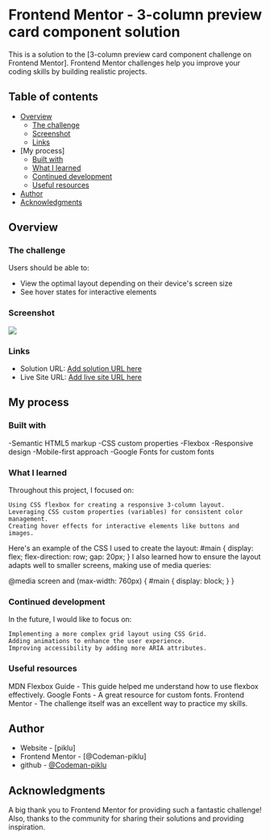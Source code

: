 # Frontend Mentor - 3-column preview card component solution

This is a solution to the [3-column preview card component challenge on Frontend Mentor]. Frontend Mentor challenges help you improve your coding skills by building realistic projects. 

## Table of contents

- [Overview](#overview)
  - [The challenge](#the-challenge)
  - [Screenshot](#screenshot)
  - [Links](#links)
- [My process]
  - [Built with](#built-with)
  - [What I learned](#what-i-learned)
  - [Continued development](#continued-development)
  - [Useful resources](#useful-resources)
- [Author](#author)
- [Acknowledgments](#acknowledgments)



## Overview

### The challenge

Users should be able to:

- View the optimal layout depending on their device's screen size
- See hover states for interactive elements

### Screenshot
![](./Screenshot%20(4).png)
### Links
- Solution URL: [Add solution URL here](https://your-solution-url.com)
- Live Site URL: [Add live site URL here](https://your-live-site-url.com)

## My process
### Built with
-Semantic HTML5 markup
-CSS custom properties
-Flexbox
-Responsive design
-Mobile-first approach
-Google Fonts for custom fonts
### What I learned
Throughout this project, I focused on:

    Using CSS flexbox for creating a responsive 3-column layout.
    Leveraging CSS custom properties (variables) for consistent color management.
    Creating hover effects for interactive elements like buttons and images.

Here's an example of the CSS I used to create the layout:
#main {
  display: flex;
  flex-direction: row;
  gap: 20px;
}
I also learned how to ensure the layout adapts well to smaller screens, making use of media queries:

@media screen and (max-width: 760px) {
  #main {
    display: block;
  }
}

### Continued development

In the future, I would like to focus on:

    Implementing a more complex grid layout using CSS Grid.
    Adding animations to enhance the user experience.
    Improving accessibility by adding more ARIA attributes.


### Useful resources
MDN Flexbox Guide - This guide helped me understand how to use flexbox effectively.
Google Fonts - A great resource for custom fonts.
Frontend Mentor - The challenge itself was an excellent way to practice my skills.

## Author

- Website - [piklu]
- Frontend Mentor - [@Codeman-piklu]
- github - [@Codeman-piklu](https://github.com/Codeman-piklu)


## Acknowledgments

A big thank you to Frontend Mentor for providing such a fantastic challenge! Also, thanks to the community for sharing their solutions and providing inspiration.

